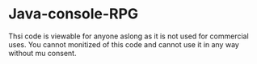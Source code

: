 # Java-console-RPG
Thsi code is viewable for anyone aslong as it is not used for commercial uses. You cannot monitized of this code and cannot use it in any way without mu consent. 
